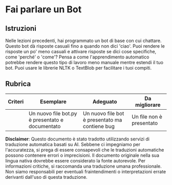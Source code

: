 # Fai parlare un Bot

## Istruzioni

Nelle lezioni precedenti, hai programmato un bot di base con cui chattare. Questo bot dà risposte casuali fino a quando non dici 'ciao'. Puoi rendere le risposte un po' meno casuali e attivare risposte se dici cose specifiche, come 'perché' o 'come'? Pensa a come l'apprendimento automatico potrebbe rendere questo tipo di lavoro meno manuale mentre estendi il tuo bot. Puoi usare le librerie NLTK o TextBlob per facilitare i tuoi compiti.

## Rubrica

| Criteri  | Esemplare                                     | Adeguato                                          | Da migliorare           |
| -------- | --------------------------------------------- | ------------------------------------------------- | ----------------------- |
|          | Un nuovo file bot.py è presentato e documentato | Un nuovo file bot è presentato ma contiene bug   | Un file non è presentato |

**Disclaimer**: 
Questo documento è stato tradotto utilizzando servizi di traduzione automatica basati su AI. Sebbene ci impegniamo per l'accuratezza, si prega di essere consapevoli che le traduzioni automatiche possono contenere errori o imprecisioni. Il documento originale nella sua lingua nativa dovrebbe essere considerato la fonte autorevole. Per informazioni critiche, si raccomanda una traduzione umana professionale. Non siamo responsabili per eventuali fraintendimenti o interpretazioni errate derivanti dall'uso di questa traduzione.